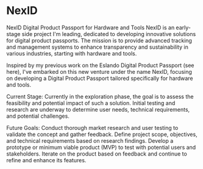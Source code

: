 # NexID

NexID Digital Product Passport for Hardware and Tools
NexID is an early-stage side project I'm leading, dedicated to developing innovative solutions for digital product passports. The mission is to provide advanced tracking and management systems to enhance transparency and sustainability in various industries, starting with hardware and tools.

Inspired by my previous work on the Eslando Digital Product Passport (see here), I've embarked on this new venture under the name NexID, focusing on developing a Digital Product Passport tailored specifically for hardware and tools. 

Current Stage:
Currently in the exploration phase, the goal is to assess the feasibility and potential impact of such a solution. Initial testing and research are underway to determine user needs, technical requirements, and potential challenges.

Future Goals:
Conduct thorough market research and user testing to validate the concept and gather feedback.
Define project scope, objectives, and technical requirements based on research findings.
Develop a prototype or minimum viable product (MVP) to test with potential users and stakeholders.
Iterate on the product based on feedback and continue to refine and enhance its features.

